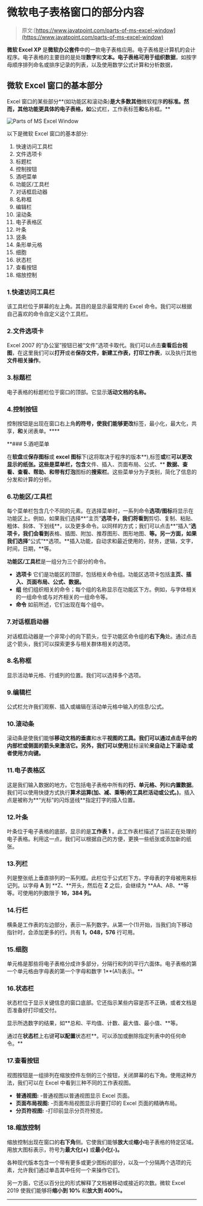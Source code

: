 # 微软电子表格窗口的部分内容

> 原文:[https://www.javatpoint.com/parts-of-ms-excel-window](https://www.javatpoint.com/parts-of-ms-excel-window)

**微软 Excel XP** 是**微软办公套件**中的一款电子表格应用。电子表格是计算机的会计程序。电子表格的主要目的是处理**数字**和**文本。**电子表格可用于**组织数据**，如按字母顺序排列命名或排序记录的列表，以及使用数学公式计算和分析数据，

## 微软 Excel 窗口的基本部分

Excel 窗口的某些部分**(如功能区和滚动条)**是大多数其他**微软程序**的标准。然而，其他功能更具体的电子表格，如**公式栏，工作表标签**和**名称框。**

![Parts of MS Excel Window](../Images/335adeeb183c3ad701ef36eae6cfdb91.png)

以下是微软 Excel 窗口的基本部分:

1.  快速访问工具栏
2.  文件选项卡
3.  标题栏
4.  控制按钮
5.  酒吧菜单
6.  功能区/工具栏
7.  对话框启动器
8.  名称框
9.  编辑栏
10.  滚动条
11.  电子表格区
12.  叶条
13.  竖条
14.  条形单元格
15.  细胞
16.  状态栏
17.  查看按钮
18.  缩放控制

### 1.快速访问工具栏

该工具栏位于屏幕的左上角。其目的是显示最常用的 Excel 命令。我们可以根据自己喜欢的命令自定义这个工具栏。

### 2.文件选项卡

Excel 2007 的“办公室”按钮已被“文件”选项卡取代。我们可以点击**查看后台视图**，在这里我们可以**打开**或者**保存文件，新建工作表，打印工作表**，以及执行其他**文件相关操作**。

### 3.标题栏

电子表格的标题栏位于窗口的顶部。它显示**活动文档的名称。**

### 4.控制按钮

控制按钮是出现在窗口右上角**的符号，使我们能够更改**标签，最小化，最大化，共享，**和**关闭表单。****

 **### 5.酒吧菜单

在**软盘**或**保存图标**或 **excel 图标**下(这将取决于程序的版本**),标签**或**栏**可以更改显示的纸张。这些是菜单栏，包含**文件、插入、页面布局、公式、** **数据、查看、查看、帮助、**和带有**灯泡**图标的**搜索栏**。这些菜单分为子类别，简化了信息的分发和计算的分析。

### 6.功能区/工具栏

每个菜单栏包含几个不同的元素。在选择菜单时，一系列命令**选项/图标**将显示在功能区上。例如，如果我们选择**“主页”**选项卡，我们将看到**剪切、复制、粘贴、粗体、斜体、下划线**，以及更多命令。以同样的方式；我们可以点击**“插入”**选项卡，我们会看到**表格、插图、附加、推荐图形、图形地图、**等。另一方面，如果我们选择**“公式”**选项。**插入功能，自动求和最近使用的，财务，逻辑，文字，时间，日期，**等。

**功能区/工具栏**是一组分为三个部分的命令。

*   **选项卡**
    它们是功能区的顶部，包括相关命令组。功能区选项卡包括**主页、插入、页面布局、公式、数据。**
*   **组**
    他们组织相关的命令；每个组的名称显示在功能区下方。例如，与字体相关的一组命令或与对齐相关的一组命令等。
*   **命令**
    如前所述，它们出现在每个组中。

### 7.对话框启动器

对话框启动器是一个非常小的向下箭头，位于功能区命令组的**右下角**处。通过点击这个箭头，我们可以探索更多与相关群体相关的选项。

### 8.名称框

显示活动单元格、行或列的位置。我们可以选择多个选项。

### 9.编辑栏

公式栏允许我们观察、插入或编辑在活动单元格中输入的信息/公式。

### 10.滚动条

滚动条是使我们能够**移动文档的垂直**和水平**视图的工具。我们可以通过点击平台的内部栏或侧面的箭头来激活它。另外，我们可以使用**鼠标滚轮**来自动上下滚动:或者使用方向键。**

### 11.电子表格区

这是我们输入数据的地方。它包括电子表格中所有的**行、单元格、列**和**内置数据**。我们可以使用快捷方式执行**算术运算(加、减、乘等)的工具栏活动或公式。)**。插入点是被称为**“光标”的闪烁竖线**指定打字的插入位置。

### 12.叶条

叶条位于电子表格的底部，显示的是**工作表 1** 。此工作表栏描述了当前正在处理的电子表格。利用这一点，我们可以根据自己的方便，更换一些纸张或添加新的纸张。

### 13.列栏

列是整张纸上垂直排列的一系列框。此栏位于公式栏下方。字母表的字母被用来标记列。以字母 **A** 到 **Z、**开头，然后在 **Z** 之后，会继续为 **AA、AB、**等等。可使用的列数限于 **16，384 列。**

### 14.行栏

横条是工作表的左边部分，表示一系列数字。从第一个(1)开始，当我们向下移动指针时，会添加更多的行。共有 **1，048，576** 行可用。

### 15.细胞

单元格是那些将电子表格分成许多部分，分隔行和列的平行六面体。电子表格的第一个单元格由字母表的第一个字母和数字 1**(A1)表示。**

### 16.状态栏

状态栏位于显示关键信息的窗口底部。它还指示某些内容是否不正确，或者文档是否准备好打印或交付。

显示所选数字的结果，如**总和、平均值、计数、最大值、最小值、**等。

通过在**状态栏**上右键**可以配置**状态栏**。可以添加或删除指定列表中的任何命令。**

### 17.查看按钮

视图按钮是一组排列在缩放控件左侧的三个按钮，关闭屏幕的右下角。使用这种方法，我们可以在 Excel 中看到三种不同的工作表视图。

*   **普通视图:** -普通视图以普通视图显示 Excel 页面。
*   **页面布局视图:** -页面布局视图显示将要打印的 Excel 页面的精确布局。
*   **分页符视图:** -打印前显示分页符预览。

### 18.缩放控制

缩放控制出现在窗口的**右下角**侧。它使我们能够**放大**或**缩小**电子表格的特定区域。用放大图标表示，符号为**最大化(+)** 或**最小化(-)。**

各种现代版本包含一个带有更多或更少图标的部分，以及一个分隔两个选项的元素，允许我们通过单击其中任何一个来操作它们。

另一方面，它还以百分比的形式解释了文档被移动或接近的次数。微软 Excel 2019 使我们能够将**缩小到 10%** 和**放大到 400%。**

* * ***